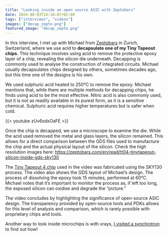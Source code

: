 ```yaml
---
title: "Looking inside an open source ASIC with Zeptobars"
date: 2024-08-03T14:18:07+02:00
tags: ["interviews", "videos"]
images: ["decap_zepto.png"]
featured_image: "decap_zepto.png"
---
```


In this interview, I met up with Michael from [Zeptobars](https://zeptobars.com/en/) in Zurich, Switzerland, where we use acid to **decapsulate one of my Tiny Tapeout chips.**  This technique involves using acid to remove the protective epoxy layer of a chip, revealing the silicon die underneath.   Decapping is commonly used to analyse the construction of integrated circuits. Michael usually decapsulates chips designed by others, sometimes decades ago, but this time one of the designs is his own.

We used sulphuric acid heated to 250°C to remove the epoxy. Michael mentions that, while there are multiple methods for decapping chips, he finds using acid to be the most effective. Nitric acid is also commonly used, but it is not as readily available in its purest form, as it is a sensitive chemical. Sulphuric acid requires higher temperatures but is safer when cold. 

{{< youtube zUv6sdxOaFE >}}

Once the chip is decapped, we use a microscope to examine the die. While the acid used removed the metal and glass layers, the silicon remained. This allows for a direct comparison between the GDS files used to manufacture the chip and the actual physical layout of the silicon. Check the high resolution images here: https://zeptobars.com/en/read/tt04-tinytapeout-silicon-inside-gds-sky130

The [Tiny Tapeout 4 chip](https://tinytapeout.com/runs/tt04) used in the video was fabricated using the SKY130 process. The video also shows the GDS layout of Michael’s design. The process of dissolving the epoxy took 15 minutes, performed at 60°C. Michael notes that it’s important to monitor the process as, if left too long, the exposed silicon can oxidise and degrade the “picture.” 

The video concludes by highlighting the significance of open-source ASIC design.  The transparency provided by open-source tools and PDKs allows for this level of analysis and comparison, which is rarely possible with proprietary chips and tools. 

Another way to look inside microchips is with xrays, [I visited a synchrotron](/post/inside-my-first-asic/) to find out how!
